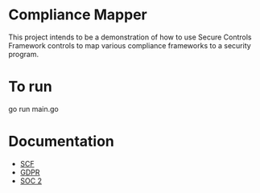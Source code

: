 # Compliance Mapper

This project intends to be a demonstration of how to use Secure Controls Framework controls to map various compliance frameworks to a security program.

# To run

go run main.go

# Documentation

- [SCF](scf/index.md)
- [GDPR](gdpr/index.md)
- [SOC 2](soc2/index.md)
